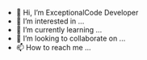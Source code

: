 - 👋 Hi, I’m ExceptionalCode Developer
 - 👀 I’m interested in ... 
 - 🌱 I’m currently learning ... 
 - 💞️ I’m looking to collaborate on ... 
 - 📫 How to reach me ... 
